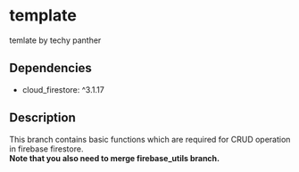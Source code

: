 # template

temlate by techy panther

## Dependencies
- cloud_firestore: ^3.1.17

## Description
This branch contains basic functions which are required for CRUD operation in firebase firestore. 
<br>
<b>Note that you also need to merge firebase_utils branch.</b>

